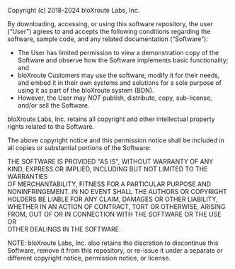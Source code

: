 Copyright (c) 2018-2024 bloXroute Labs, Inc.

By downloading, accessing, or using this software repository, the user (“User”) agrees to and accepts the following
conditions regarding the software, sample code, and any related documentation (“Software”):

* The User has limited permission to view a demonstration copy of the Software and observe how the Software implements
  basic functionality; and
* bloXroute Customers may use the software, modify it for their needs, and embed it in their own systems and solutions
  for a sole purpose of using it as part of the bloXroute system (BDN).
* However, the User may *NOT* publish, distribute, copy, sub-license, and/or sell the Software.

bloXroute Labs, Inc. retains all copyright and other intellectual property rights related to the Software.

The above copyright notice and this permission notice shall be included in all copies or substantial portions of the
Software:

THE SOFTWARE IS PROVIDED "AS IS", WITHOUT WARRANTY OF ANY KIND,
EXPRESS OR IMPLIED, INCLUDING BUT NOT LIMITED TO THE WARRANTIES  
OF MERCHANTABILITY, FITNESS FOR A PARTICULAR PURPOSE AND  
NONINFRINGEMENT. IN NO EVENT SHALL THE AUTHORS OR COPYRIGHT  
HOLDERS BE LIABLE FOR ANY CLAIM, DAMAGES OR OTHER LIABILITY,  
WHETHER IN AN ACTION OF CONTRACT, TORT OR OTHERWISE, ARISING  
FROM, OUT OF OR IN CONNECTION WITH THE SOFTWARE OR THE USE OR  
OTHER DEALINGS IN THE SOFTWARE.

NOTE: bloXroute Labs, Inc. also retains the discretion to discontinue this Software, remove it from this repository, or
re-issue it under a separate or different copyright notice, permission notice, or license.